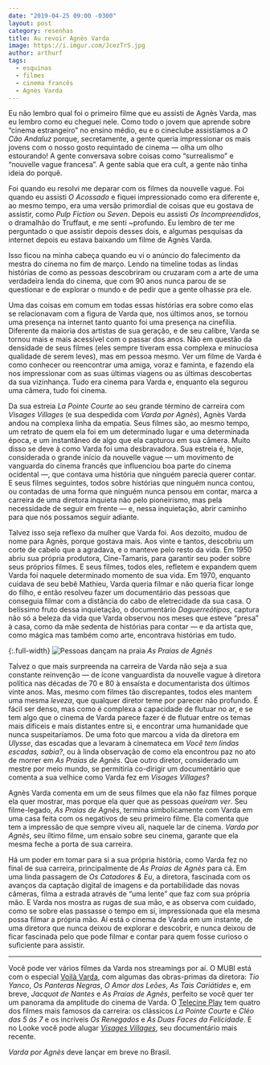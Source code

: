 ```yaml
---
date: "2019-04-25 09:00 -0300"
layout: post
category: resenhas
title: Au revoir Agnès Varda
image: https://i.imgur.com/JcezTrS.jpg
author: arthurf
tags:
  - esquinas
  - filmes
  - cinema francês
  - Agnès Varda
---
```


Eu não lembro qual foi o primeiro filme que eu assisti de Agnès Varda, mas eu lembro como eu cheguei nele. Como todo o jovem que aprende sobre “cinema estrangeiro” no ensino médio, eu e o cineclube assistíamos a _O Cão Andaluz_ porque, secretamente, a gente queria impressionar os mais jovens com o nosso gosto requintado de cinema — olha um olho estourando! A gente conversava sobre coisas como “surrealismo” e “nouvelle vague francesa”. A gente sabia que era cult, a gente não tinha ideia do porquê.

Foi quando eu resolvi me deparar com os filmes da nouvelle vague. Foi quando eu assisti _O Acossado_ e fiquei impressionado como era diferente e, ao mesmo tempo, era uma versão primordial de coisas que eu gostava de assistir, como _Pulp Fiction_ ou _Seven_. Depois eu assisti _Os Incompreendidos_, o dramalhão do Truffaut, e me senti ~profundo. Eu lembro de ter me perguntado o que assistir depois desses dois, e algumas pesquisas da internet depois eu estava baixando um filme de Agnès Varda.

Isso ficou na minha cabeça quando eu vi o anúncio do falecimento da mestra do cinema no fim de março. Lendo na timeline todas as lindas histórias de como as pessoas descobriram ou cruzaram com a arte de uma verdadeira lenda do cinema, que com 90 anos nunca parou de se questionar e de explorar o mundo e de pedir que a gente olhasse pra ele.

Uma das coisas em comum em todas essas histórias era sobre como elas se relacionavam com a figura de Varda que, nos últimos anos, se tornou uma presença na internet tanto quanto foi uma presença na cinefilia. Diferente da maioria dos artistas de sua geração, e de seu calibre, Varda se tornou mais e mais acessível com o passar dos anos. Não em questão da densidade de seus filmes (eles sempre tiveram essa complexa e minuciosa qualidade de serem leves), mas em pessoa mesmo. Ver um filme de Varda é como conhecer ou reencontrar uma amiga, voraz e faminta, e fazendo ela nos impressionar com as suas últimas viagens ou as últimas descobertas da sua vizinhança. Tudo era cinema para Varda e, enquanto ela segurou uma câmera, tudo foi cinema.

Da sua estreia _La Pointe Courte_ ao seu grande término de carreira com _Visages Villages_ (e sua despedida com _Varda por Agnès_), Agnès Varda andou na complexa linha da empatia. Seus filmes são, ao mesmo tempo, um retrato de quem ela foi em um determinado lugar e uma determinada época, e um instantâneo de algo que ela capturou em sua câmera. Muito disso se deve à como Varda foi uma desbravadora. Sua estreia é, hoje, considerada o grande início da nouvelle vague — um movimento de vanguarda do cinema francês que influenciou boa parte do cinema ocidental —, que contava uma história que ninguém parecia querer contar. E seus filmes seguintes, todos sobre histórias que ninguém nunca contou, ou contadas de uma forma que ninguém nunca pensou em contar, marca a carreira de uma diretora inquieta não pelo pioneirismo, mas pela necessidade de seguir em frente — e, nessa inquietação, abrir caminho para que nós possamos seguir adiante.

Talvez isso seja reflexo da mulher que Varda foi. Aos dezoito, mudou de nome para Agnès, porque gostava mais. Aos vinte e tantos, descobriu um corte de cabelo que a agradava, e o manteve pelo resto da vida. Em 1950 abriu sua própria produtora, Cine-Tamaris, para garantir seu poder sobre seus próprios filmes. E seus filmes, todos eles, refletem e expandem quem Varda foi naquele determinado momento de sua vida. Em 1970, enquanto cuidava de seu bebê Mathieu, Varda queria filmar e não queria ficar longe do filho, e então resolveu fazer um documentário das pessoas que conseguia filmar com a distância do cabo de eletrecidade da sua casa. O belíssimo fruto dessa inquietação, o documentário _Daguerreótipos_, captura não só a beleza da vida que Varda observou nos meses que esteve “presa” à casa, como da mãe sedenta de histórias para contar — e da artista que, como mágica mas também como arte, encontrava histórias em tudo.

{:.full-width}
![Pessoas dançam na praia](https://i.imgur.com/G2DFHpi.jpg)
_As Praias de Agnès_

Talvez o que mais surpreenda na carreira de Varda não seja a sua constante reinvenção — de ícone vanguardista da nouvelle vague à diretora política nas décadas de 70 e 80 à ensaísta e documentarista dos últimos vinte anos. Mas, mesmo com filmes tão discrepantes, todos eles mantem uma mesma _leveza_, que qualquer diretor teme por parecer não profundo. É fácil ser denso, mas como é complexa a capacidade de flutuar no ar, e se tem algo que o cinema de Varda parece fazer é de flutuar entre os temas mais difíceis e mais distantes entre si, e encontrar uma humanidade que nunca suspeitaríamos. De uma foto que marcou a vida da diretora em _Ulysse_, das escadas que a levaram à cinemateca em _Você tem lindas escadas, sabia?_, ou à linda observação de como ela encontrou paz no ato de morrer em _As Praias de Agnès_. Que outro diretor, considerado um mestre por meio mundo, se permitiria co-dirigir um documentário que comenta a sua velhice como Varda fez em _Visages Villages_?

Agnès Varda comenta em um de seus filmes que ela não faz filmes porque ela quer mostrar, mas porque ela quer que as pessoas _queiram ver_. Seu filme-legado, _As Praias de Agnès_, termina simbolicamente com Varda em uma casa feita com os negativos de seu primeiro filme. Ela comenta que tem a impressão de que sempre viveu ali, naquele lar de cinema. _Varda por Agnès_, seu íltimo filme, um ensaio sobre seu cinema, garante que ela mesma feche a porta de sua carreira.  

Há um poder em tomar para si a sua própria história, como Varda fez no final de sua carreira, principalmente de _As Praias de Agnès_ para cá. Em uma linda passagem de _Os Catadores & Eu_, a diretora, fascinada com os avanços da captação digital de imagens e da portabilidade das novas câmeras, filma a estrada através de “uma lente” que faz com sua própria mão. E Varda nos mostra as rugas de sua mão, e as observa com cuidado, como se sobre elas passasse o tempo em si, impressionada que ela mesma possa filmar a própria mão. Aí está o cinema de Varda em um instante, de uma diretora que nunca deixou de explorar e descobrir, e nunca deixou de ficar fascinada pelo que pode filmar e contar para quem fosse curioso o suficiente para assistir.

---

Você pode ver vários filmes da Varda nos streamings por aí. O MUBI está com o especial [Voilà Varda](https://mubi.com/pt/specials/voila-varda), com algumas das obras-primas da diretora: _Tio Yanco_, _Os Panteras Negras_, _O Amor dos Leões_, _As Tais Cariátides_ e, em breve, _Jacquot de Nantes_ e _As Praias de Agnès_, perfeito se você quer ter um panorama da amplitude do cinema de Varda. O [Telecine Play](https://www.telecineplay.com.br/name/Agnès_Varda) tem quatro dos filmes mais famosos da carreira: os clássicos _La Pointe Courte_ e _Cléo das 5 às 7_ e os incríveis _Os Renegados_ e _As Duas Faces da Felicidade_. E no Looke você pode alugar _[Visages Villages](https://www.looke.com.br/searchbyperson/Agnes%20Varda)_, seu documentário mais recente.

_Varda por Agnès_ deve lançar em breve no Brasil.

